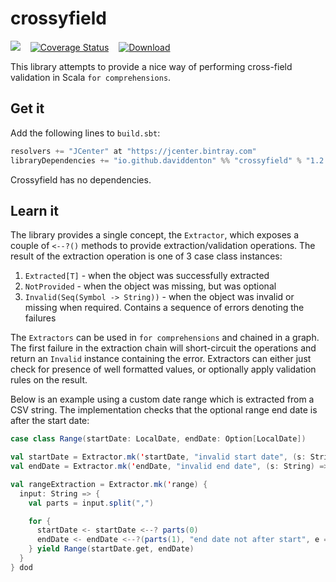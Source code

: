 # crossyfield

<a href="https://travis-ci.org/daviddenton/crossyfield"><img src="https://travis-ci.org/daviddenton/crossyfield.svg?branch=master"/></a>&nbsp;&nbsp;&nbsp;
<a href='https://coveralls.io/github/daviddenton/crossyfield?branch=master'><img src='https://coveralls.io/repos/github/daviddenton/crossyfield/badge.svg?branch=master' alt='Coverage Status' /></a>&nbsp;&nbsp;&nbsp;
<a href='https://bintray.com/daviddenton/maven/crossyfield/_latestVersion'><img src='https://api.bintray.com/packages/daviddenton/maven/crossyfield/images/download.svg' alt='Download' /></a>

This library attempts to provide a nice way of performing cross-field validation in Scala `for comprehensions`.

## Get it
Add the following lines to ```build.sbt```:

```scala
resolvers += "JCenter" at "https://jcenter.bintray.com"
libraryDependencies += "io.github.daviddenton" %% "crossyfield" % "1.2.0"
```

Crossyfield has no dependencies. 

## Learn it
The library provides a single concept, the `Extractor`, which exposes a couple of `<--?()` methods to provide extraction/validation operations. The result of 
the extraction operation is one of 3 case class instances:

1. `Extracted[T]` - when the object was successfully extracted
2. `NotProvided` - when the object was missing, but was optional
3. `Invalid(Seq(Symbol -> String))` - when the object was invalid or missing when required. Contains a sequence of errors denoting the failures

The `Extractors` can be used in `for comprehensions` and chained in a graph. The first failure in the extraction chain will short-circuit the operations 
and return an `Invalid` instance containing the error. Extractors can either just check for presence of well formatted values, or optionally apply validation rules on the result.

Below is an example using a custom date range which is extracted from a CSV string. The implementation checks that the optional range end date is after the start date:

```scala
case class Range(startDate: LocalDate, endDate: Option[LocalDate])

val startDate = Extractor.mk('startDate, "invalid start date", (s: String) => LocalDate.parse(s))
val endDate = Extractor.mk('endDate, "invalid end date", (s: String) => LocalDate.parse(s))

val rangeExtraction = Extractor.mk('range) {
  input: String => {
    val parts = input.split(",")

    for {
      startDate <- startDate <--? parts(0)
      endDate <- endDate <--?(parts(1), "end date not after start", e => startDate.map(s => e.isAfter(s)).getOrElse(true))
    } yield Range(startDate.get, endDate)
  }
} dod
```